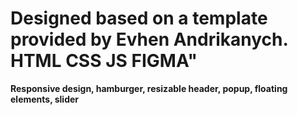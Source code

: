 # Designed based on a template provided by Evhen Andrikanych. HTML CSS JS FIGMA"<br>

**Responsive design, hamburger, resizable header, popup, floating elements, slider**
